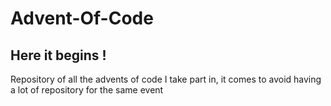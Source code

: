 # Advent-Of-Code

## Here it begins !

Repository of all the advents of code I take part in, it comes to avoid having a lot of repository for the same event